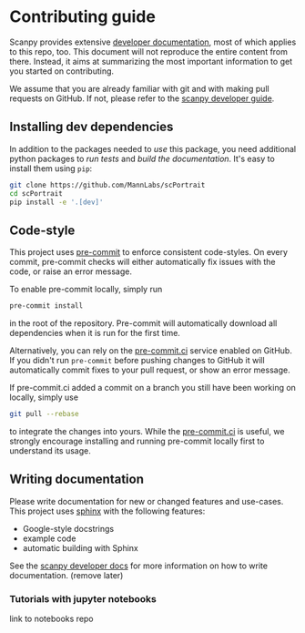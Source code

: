 # Contributing guide

Scanpy provides extensive [developer documentation][scanpy developer guide], most of which applies to this repo, too.
This document will not reproduce the entire content from there. Instead, it aims at summarizing the most important
information to get you started on contributing.

We assume that you are already familiar with git and with making pull requests on GitHub. If not, please refer
to the [scanpy developer guide][].

## Installing dev dependencies

In addition to the packages needed to _use_ this package, you need additional python packages to _run tests_ and _build
the documentation_. It's easy to install them using `pip`:

```bash
git clone https://github.com/MannLabs/scPortrait
cd scPortrait
pip install -e '.[dev]'
```

## Code-style

This project uses [pre-commit][] to enforce consistent code-styles. On every commit, pre-commit checks will either
automatically fix issues with the code, or raise an error message.

To enable pre-commit locally, simply run

```bash
pre-commit install
```

in the root of the repository. Pre-commit will automatically download all dependencies when it is run for the first time.

Alternatively, you can rely on the [pre-commit.ci][] service enabled on GitHub. If you didn't run `pre-commit` before
pushing changes to GitHub it will automatically commit fixes to your pull request, or show an error message.

If pre-commit.ci added a commit on a branch you still have been working on locally, simply use

```bash
git pull --rebase
```

to integrate the changes into yours.
While the [pre-commit.ci][] is useful, we strongly encourage installing and running pre-commit locally first to understand its usage.

## Writing documentation

Please write documentation for new or changed features and use-cases. This project uses [sphinx][] with the following features:

-   Google-style docstrings
-   example code
-   automatic building with Sphinx

See the [scanpy developer docs](https://scanpy.readthedocs.io/en/latest/dev/documentation.html) for more information
on how to write documentation. (remove later)

### Tutorials with jupyter notebooks

link to notebooks repo

<!-- Links -->

[scanpy developer guide]: https://scanpy.readthedocs.io/en/latest/dev/index.html
[cookiecutter-scverse-instance]: https://cookiecutter-scverse-instance.readthedocs.io/en/latest/template_usage.html
[github quickstart guide]: https://docs.github.com/en/get-started/quickstart/create-a-repo?tool=webui
[pre-commit.ci]: https://pre-commit.ci/
[pre-commit]: https://pre-commit.com/
[sphinx]: https://www.sphinx-doc.org/en/master/
[sphinx autodoc typehints]: https://github.com/tox-dev/sphinx-autodoc-typehints
